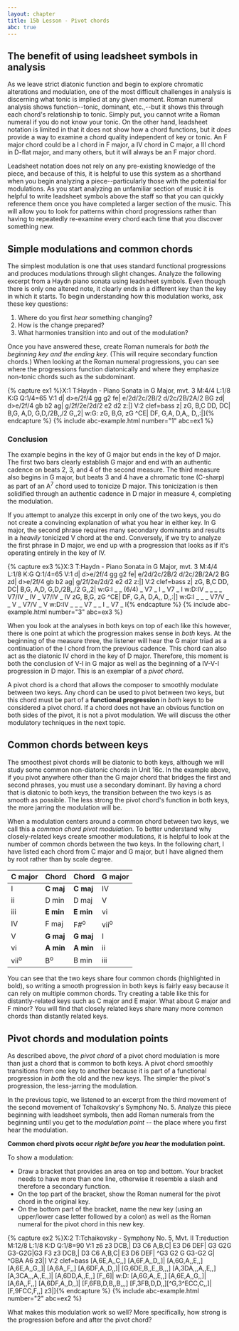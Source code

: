 ```yaml
---
layout: chapter
title: 15b Lesson - Pivot chords
abc: true
---
```


## The benefit of using leadsheet symbols in analysis

As we leave strict diatonic function and begin to explore chromatic alterations and modulation, one of the most difficult challenges in analysis is discerning what tonic is implied at any given moment. Roman numeral analysis shows function--tonic, dominant, etc.,--but it shows this through each chord's relationship to tonic. Simply put, you cannot write a Roman numeral if you do not know your tonic. On the other hand, leadsheet notation is limited in that it does not show how a chord functions, but it *does* provide a way to examine a chord quality independent of key or tonic. An F major chord could be a I chord in F major, a IV chord in C major, a III chord in D-flat major, and many others, but it will always be an F major chord. 

Leadsheet notation does not rely on any pre-existing knowledge of the piece, and because of this, it is helpful to use this system as a shorthand when you begin analyzing a piece--particularly those with the potential for modulations. As you start analyzing an unfamiliar section of music it is helpful to write leadsheet symbols above the staff so that you can quickly reference them once you have completed a larger section of the music. This will allow you to look for patterns within chord progressions rather than having to repeatedly re-examine every chord each time that you discover something new.

## Simple modulations and common chords

The simplest modulation is one that uses standard functional progressions and produces modulations through slight changes. Analyze the following excerpt from a Haydn piano sonata using leadsheet symbols. Even though there is only one altered note, it clearly ends in a different key than the key in which it starts. To begin understanding how this modulation works, ask these key questions:
1. Where do you first *hear* something changing?
2. How is the change prepared?
3. What harmonies transition into and out of the modulation? 

Once you have answered these, create Roman numerals for *both the beginning key and the ending key*. (This will require secondary function chords.) When looking at the Roman numeral progressions, you can see where the progressions function diatonically and where they emphasize non-tonic chords such as the subdominant.

{% capture ex1 %}X:1
T:Haydn - Piano Sonata in G Major, mvt. 3
M:4/4
L:1/8
K:G
Q:1/4=65
V:1
d| d>e/2f/4 gg g2 fe| e/2d/2c/2B/2 d/2c/2B/2A/2 BG zd|
d>e/2f/4 gb b2 ag| g/2f/2e/2d/2 e2 d2 z:|]
V:2 clef=bass
z| zG, B,C DD, DC| B,G, A,D, G,D,/2B,,/2 G,,2|
w:G:
zG, B,G, zG ^CE| DF, G,A, D,A,, D,,:|]{% endcapture %}
{% include abc-example.html number="1" abc=ex1 %}

### Conclusion

The example begins in the key of G major but ends in the key of D major. The first two bars clearly establish G major and end with an authentic cadence on beats 2, 3, and 4 of the second measure. The third measure also begins in G major, but beats 3 and 4 have a chromatic tone (C-sharp) as part of an A<sup>7</sup> chord used to tonicize D major. This tonicization is then solidified through an authentic cadence in D major in measure 4, completing the modulation.

If you attempt to analyze this excerpt in only one of the two keys, you do not create a convincing explanation of what you hear in either key. In G major, the second phrase requires many secondary dominants and results in a *heavily* tonicized V chord at the end. Conversely, if we try to analyze the first phrase in D major, we end up with a progression that looks as if it's operating entirely in the key of IV.

{% capture ex3 %}X:3
T:Haydn - Piano Sonata in G Major, mvt. 3
M:4/4
L:1/8
K:G
Q:1/4=65
V:1
d| d>e/2f/4 gg g2 fe| e/2d/2c/2B/2 d/2c/2B/2A/2 BG zd|
d>e/2f/4 gb b2 ag| g/2f/2e/2d/2 e2 d2 z:|]
V:2 clef=bass
z| zG, B,C DD, DC| B,G, A,D, G,D,/2B,,/2 G,,2|
w:G:I _ _ (6/4) _ V7 _ I _ V7 _ I
w:D:IV _ _ _ _ V7/IV _ IV _ V7/IV _ IV
zG, B,G, zG ^CE| DF, G,A, D,A,, D,,:|]
w:G:I _ _ _ V7/V _ _ V _ V7/V _ V
w:D:IV _ _ _ V7 _ _ I _ V7 _ I{% endcapture %}
{% include abc-example.html number="3" abc=ex3 %}

When you look at the analyses in both keys on top of each like this however, there is one point at which the progression makes sense in *both* keys. At the beginning of the measure three, the listener will hear the G major triad as a continuation of the I chord from the previous cadence. This chord can also act as the diatonic IV chord in the key of D major. Therefore, this moment is both the conclusion of V-I in G major as well as the beginning of a IV-V-I progression in D major. This is an exemplar of a *pivot chord*.

A pivot chord is a chord that allows the composer to smoothly modulate between two keys. Any chord can be used to pivot between two keys, but this chord must be part of a **functional progression** in *both* keys to be considered a pivot chord. If a chord does not have an obvious function on both sides of the pivot, it is not a pivot modulation. We will discuss the other modulatory techniques in the next topic.

## Common chords between keys

The smoothest pivot chords will be diatonic to both keys, although we will study some common non-diatonic chords in Unit 16c. In the example above, if you pivot anywhere other than the G major chord that bridges the first and second phrases, you must use a secondary dominant. By having a chord that is diatonic to both keys, the transition between the two keys is as smooth as possible. The less strong the pivot chord's function in both keys, the more jarring the modulation will be.

When a modulation centers around a common chord between two keys, we call this a *common chord pivot modulation*. To better understand why closely-related keys create smoother modulations, it is helpful to look at the number of common chords between the two keys. In the following chart, I have listed each chord from C major and G major, but I have aligned them by root rather than by scale degree.

C major | Chord | Chord | G major
 --- | --- | --- | ---
 I | **C maj** | **C maj** | IV
 ii | D min | D maj | V
 iii | **E min** | **E min** | vi
 IV | F maj | F#<sup>o</sup> | vii<sup>o</sup>
 V | **G maj** | **G maj** | I
 vi | **A min** | **A min** | ii
 vii<sup>o</sup> | B<sup>o</sup> | B min | iii

You can see that the two keys share four common chords (highlighted in bold), so writing a smooth progression in both keys is fairly easy because it can rely on multiple common chords. Try creating a table like this for distantly-related keys such as C major and E major. What about G major and F minor? You will find that closely related keys share many more common chords than distantly related keys.

## Pivot chords and modulation points

As described above, the *pivot chord* of a pivot chord modulation is more than just a chord that is common to both keys. A pivot chord smoothly transitions from one key to another because it is part of a functional progression in *both* the old and the new keys. The simpler the pivot's progression, the less-jarring the modulation.

In the previous topic, we listened to an excerpt from the third movement of the second movement of Tchaikovsky's Symphony No. 5. Analyze this piece beginning with leadsheet symbols, then add Roman numerals from the beginning until you get to the *modulation point* -- the place where you first hear the modulation. 

**Common chord pivots occur *right before you hear* the modulation point.** 

To show a modulation:
- Draw a bracket that provides an area on top and bottom. Your bracket needs to have more than one line, otherwise it resemble a slash and therefore a secondary function.
- On the top part of the bracket, show the Roman numeral for the pivot chord in the original key.
- On the bottom part of the bracket, name the new key (using an upper/lower case letter followed by a colon) as well as the Roman numeral for the pivot chord in this new key. 

{% capture ex2 %}X:2
T:Tchaikovsky - Symphony No. 5, Mvt. II
T:reduction
M:12/8
L:1/8
K:D
Q:1/8=90
V:1
z6 z3 DCB,| D3 C6 A,B,C| E3 D6 DEF| G3 G2G G3-G2G|G3 F3 z3 DCB,|
D3 C6 A,B,C| E3 D6 DEF| ^G3 G2 G G3-G2 G| ^GBA A6 z3|]
V:2 clef=bass
[A,6E,A,,C,,] [A,6F,A,,D,,]| [A,6G,A,,E,,] [A,6E,A,,G,,]| [A,6A,,F,,] [A,6DF,A,,D,,]| [G,6DE,B,,E,,B,,,] [A,3DA,,,A,,E,,][A,3CA,,,A,,E,,]| [A,6DD,A,,E,,] [F,,6]|
w:D:
[A,6G,A,,E,,] [A,6E,A,,G,,]| [A,6A,,F,,] [A,6DF,A,,D,,]| [F,6FB,D,B,,B,,,] [F,3FB,D,D,,][^G,3^ECC,C,,]| [F,9FCC,F,,] z3|]{% endcapture %}
{% include abc-example.html number="2" abc=ex2 %}

What makes this modulation work so well? More specifically, how strong is the progression before and after the pivot chord?